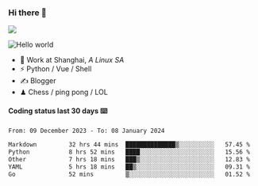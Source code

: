 ### Hi there 👋
![](https://komarev.com/ghpvc/?username=Xuhandsome)


<img src="https://github-readme-stats.vercel.app/api?username=XuHandsome&show_icons=true&theme=merko" alt="Hello world">

<br/>

- 🍻  Work at Shanghai, _A Linux SA_
- ⚡  Python / Vue / Shell
- ✍️  Blogger
- ♟  Chess / ping pong / LOL

#### Coding status last 30 days ⌨️

<!--START_SECTION:waka-->

```txt
From: 09 December 2023 - To: 08 January 2024

Markdown         32 hrs 44 mins  ██████████████▒░░░░░░░░░░   57.45 %
Python           8 hrs 52 mins   ████░░░░░░░░░░░░░░░░░░░░░   15.56 %
Other            7 hrs 18 mins   ███▒░░░░░░░░░░░░░░░░░░░░░   12.83 %
YAML             5 hrs 18 mins   ██▒░░░░░░░░░░░░░░░░░░░░░░   09.31 %
Go               52 mins         ▒░░░░░░░░░░░░░░░░░░░░░░░░   01.52 %
```

<!--END_SECTION:waka-->
